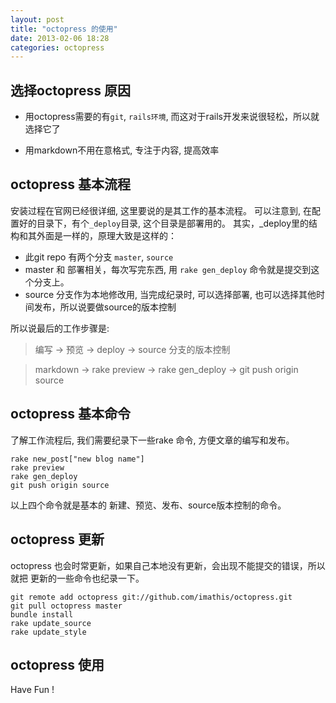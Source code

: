 ```yaml
---
layout: post
title: "octopress 的使用"
date: 2013-02-06 18:28
categories: octopress
---
```


选择octopress 原因
------------

* 用octopress需要的有`git`, `rails环境`,
而这对于rails开发来说很轻松，所以就选择它了

* 用markdown不用在意格式, 专注于内容, 提高效率
<!-- more -->
octopress 基本流程
------------

安装过程在官网已经很详细, 这里要说的是其工作的基本流程。
可以注意到, 在配置好的目录下，有个`_deploy`目录, 这个目录是部署用的。
其实，_deploy里的结构和其外面是一样的，原理大致是这样的：

* 此git repo 有两个分支 `master`, `source`
* master 和 部署相关，每次写完东西, 用 `rake gen_deploy`
  命令就是提交到这个分支上。
* source 分支作为本地修改用, 当完成纪录时,
  可以选择部署, 也可以选择其他时间发布，所以说要做source的版本控制

所以说最后的工作步骤是:

> 编写 -> 预览 -> deploy -> source 分支的版本控制 

> markdown -> rake preview -> rake gen_deploy -> git push origin source

octopress 基本命令
-------------

了解工作流程后, 我们需要纪录下一些rake 命令, 方便文章的编写和发布。

    rake new_post["new blog name"]
    rake preview
    rake gen_deploy
    git push origin source

以上四个命令就是基本的 新建、预览、发布、source版本控制的命令。

octopress 更新
-----------

octopress 也会时常更新，如果自己本地没有更新，会出现不能提交的错误，所以就把
更新的一些命令也纪录一下。

    git remote add octopress git://github.com/imathis/octopress.git
    git pull octopress master     
    bundle install                 
    rake update_source             
    rake update_style              

octopress 使用
-----------

Have Fun !
